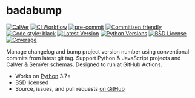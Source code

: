 # badabump

[![CalVer](https://img.shields.io/badge/calver-YY.MINOR.MICRO-22bfda)](https://calver.org)
[![CI Workflow](https://github.com/playpauseandstop/badabump/workflows/ci/badge.svg)](https://github.com/playpauseandstop/badabump/actions?query=workflow%3A%22ci%22)
[![pre-commit](https://img.shields.io/badge/pre--commit-enabled-brightgreen?logo=pre-commit&logoColor=white)](https://pre-commit.com)
[![Commitizen friendly](https://img.shields.io/badge/commitizen-friendly-brightgreen.svg)](https://github.com/commitizen-tools/commitizen#integrating-with-pre-commit)
[![Code style: black](https://img.shields.io/badge/code%20style-black-000000.svg)](https://github.com/psf/black)
[![Latest Version](https://img.shields.io/pypi/v/badabump.svg)](https://pypi.org/project/badabump/)
[![Python Versions](https://img.shields.io/pypi/pyversions/badabump.svg)](https://pypi.org/project/badabump/)
[![BSD License](https://img.shields.io/pypi/l/badabump.svg)](https://github.com/playpauseandstop/badabump/blob/master/LICENSE)
[![Coverage](https://coveralls.io/repos/playpauseandstop/badabump/badge.svg?branch=master&service=github)](https://coveralls.io/github/playpauseandstop/badabump)

Manage changelog and bump project version number using conventional commits from latest git tag. Support Python & JavaScript projects and CalVer & SemVer schemas. Designed to run at GitHub Actions.

- Works on [Python](https://www.python.org/) 3.7+
- BSD licensed
- Source, issues, and pull requests [on GitHub](https://github.com/playpauseandstop/badabumps)
